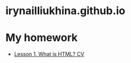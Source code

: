 # irynailliukhina.github.io

<h1> My homework</h1>
<ul>
  
  <li><a href="homework1/cven.html">Lesson 1. What is HTML? CV</a></li>
